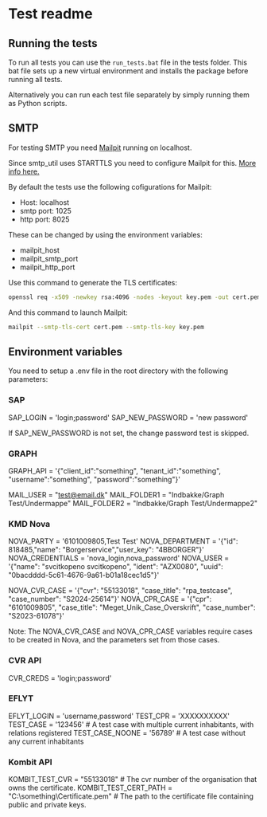# Test readme

## Running the tests

To run all tests you can use the `run_tests.bat` file in the tests folder.
This bat file sets up a new virtual environment and installs the package before running all tests.

Alternatively you can run each test file separately by simply running them as Python scripts.

## SMTP

For testing SMTP you need [Mailpit](https://mailpit.axllent.org/) running on localhost.

Since smtp_util uses STARTTLS you need to configure Mailpit for this. [More info here.](https://mailpit.axllent.org/docs/configuration/smtp/#smtp-with-starttls)

By default the tests use the following cofigurations for Mailpit:

- Host: localhost
- smtp port: 1025
- http port: 8025

These can be changed by using the environment variables:

- mailpit_host
- mailpit_smtp_port
- mailpit_http_port

Use this command to generate the TLS certificates:

```bash
openssl req -x509 -newkey rsa:4096 -nodes -keyout key.pem -out cert.pem -sha256
```

And this command to launch Mailpit:

```bash
mailpit --smtp-tls-cert cert.pem --smtp-tls-key key.pem
```

## Environment variables

You need to setup a .env file in the root directory with the following parameters:

### SAP

SAP_LOGIN = 'login;password'
SAP_NEW_PASSWORD = 'new password'

If SAP_NEW_PASSWORD is not set, the change password test is skipped.

### GRAPH

GRAPH_API = '{"client_id":"something", "tenant_id":"something", "username":"something", "password":"something"}'

MAIL_USER = "test@email.dk"
MAIL_FOLDER1 = "Indbakke/Graph Test/Undermappe"
MAIL_FOLDER2 = "Indbakke/Graph Test/Undermappe2"

### KMD Nova

NOVA_PARTY = '6101009805,Test Test'
NOVA_DEPARTMENT = '{"id": 818485,"name": "Borgerservice","user_key": "4BBORGER"}'
NOVA_CREDENTIALS = 'nova_login,nova_password'
NOVA_USER = '{"name": "svcitkopeno svcitkopeno", "ident": "AZX0080", "uuid": "0bacdddd-5c61-4676-9a61-b01a18cec1d5"}'

NOVA_CVR_CASE = '{"cvr": "55133018", "case_title": "rpa_testcase", "case_number": "S2024-25614"}'
NOVA_CPR_CASE = '{"cpr": "6101009805", "case_title": "Meget_Unik_Case_Overskrift", "case_number": "S2023-61078"}'

Note: The NOVA_CVR_CASE and NOVA_CPR_CASE variables require cases to be created in Nova, and the parameters set from those cases.

### CVR API

CVR_CREDS = 'login;password'

### EFLYT

EFLYT_LOGIN = 'username,password'
TEST_CPR = 'XXXXXXXXXX'
TEST_CASE = '123456' # A test case with multiple current inhabitants, with relations registered
TEST_CASE_NOONE = '56789' # A test case without any current inhabitants

### Kombit API

KOMBIT_TEST_CVR = "55133018"  # The cvr number of the organisation that owns the certificate.
KOMBIT_TEST_CERT_PATH = "C:\something\Certificate.pem"  # The path to the certificate file containing public and private keys.
